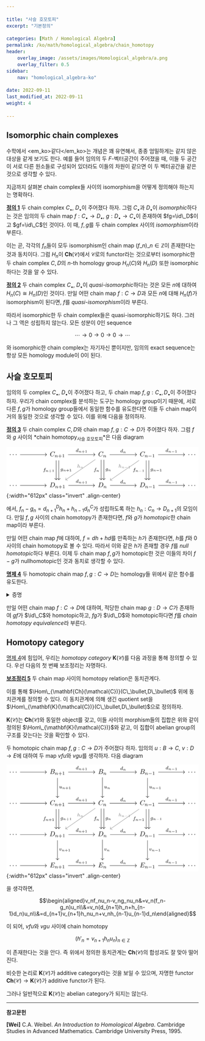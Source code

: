 ```yaml
---

title: "사슬 호모토피"
excerpt: "기본정의"

categories: [Math / Homological Algebra]
permalink: /ko/math/homological_algebra/chain_homotopy
header:
    overlay_image: /assets/images/Homological_algebra/a.png
    overlay_filter: 0.5
sidebar: 
    nav: "homological_algebra-ko"

date: 2022-09-11
last_modified_at: 2022-09-11
weight: 4

---
```


## Isomorphic chain complexes

수학에서 <em_ko>같다</em_ko>는 개념은 꽤 유연해서, 종종 엄밀하게는 같지 않은 대상을 같게 보기도 한다. 예를 들어 임의의 두 $F$-벡터공간이 주어졌을 때, 이들 두 공간이 서로 다른 원소들로 구성되어 있더라도 이들의 차원이 같으면 이 두 벡터공간을 같은 것으로 생각할 수 있다. 

지금까지 살펴본 chain complex들 사이의 isomorphism을 어떻게 정의해야 하는지는 명확하다.

<div class="definition" markdown="1">

<ins id="df1">**정의 1**</ins> 두 chain complex $C_\bullet$, $D_\bullet$이 주어졌다 하자. 그럼 $C_\bullet$과 $D_\bullet$이 *isomorphic*하다는 것은 임의의 두 chain map $f:C_\bullet\rightarrow D_\bullet$, $g:D_\bullet\rightarrow C_\bullet$이 존재하여 $fg=\id\_D$이고 $gf=\id\_C$인 것이다. 이 때, $f,g$를 두 chain complex 사이의 *isomorphism*이라 부른다.

</div>

이는 곧, 각각의 $f_n$들이 모두 isomorphism인 chain map $(f\_n)\_{n\in\mathbb{Z}}$이 존재한다는 것과 동치이다. 그럼 $H_n$이 $\mathbf{Ch}(\mathcal{C})$에서 $\mathcal{C}$로의 functor라는 것으로부터 isomorphic한 두 chain complex $C,D$의 $n$-th homology group $H_n(C)$와 $H_n(D)$ 또한 isomorphic하다는 것을 알 수 있다. 

<div class="definition" markdown="1">

<ins id="df2">**정의 2**</ins> 두 chain complex $C_\bullet$, $D_\bullet$이 *quasi-isomorphic*하다는 것은 모든 $n$에 대하여 $H_n(C)\cong H_n(D)$인 것이다. 만일 어떤 chain map $f:C\rightarrow D$과 모든 $n$에 대해 $H_n(f)$가 isomorphism이 된다면, $f$를 *quasi-isomorphism*이라 부른다.

</div>

따라서 isomorphic한 두 chain complex들은 quasi-isomorphic하기도 하다. 그러나 그 역은 성립하지 않는다. 모든 성분이 0인 sequence

$$\cdots\rightarrow 0\rightarrow 0\rightarrow 0\rightarrow\cdots$$

와 isomorphic한 chain complex는 자기자신 뿐이지만, 임의의 exact sequence는 항상 모든 homology module이 0이 된다.

## 사슬 호모토피

임의의 두 complex $C_\bullet$, $D_\bullet$이 주어졌다 하고, 두 chain map $f,g:C_\bullet,D_\bullet$이 주어졌다 하자. 우리가 chain complex를 분석하는 도구는 homology group이기 때문에, 서로 다른 $f,g$가 homology group들에서 동일한 함수를 유도한다면 이들 두 chain map이 거의 동일한 것으로 생각할 수 있다. 이를 위해 다음을 정의하자.

<div class="definition" markdown="1">

<ins id="df3">**정의 3**</ins> 두 chain complex $C,D$와 chain map $f,g:C\rightarrow D$가 주어졌다 하자. 그럼 $f$와 $g$ 사이의 *chain homotopy<sub>사슬 호모토피</sub>*은 다음 diagram

![chain_homotopy](/assets/images/Homological_algebra/Chain_homotopy-1.png){:width="612px" class="invert" .align-center}

에서, $f_n-g_n=d_{n+1}^Dh_n+h_{n-1}d_n^C$가 성립하도록 하는 $h_n:C_n\rightarrow D_{n+1}$의 모임이다. 만일 $f,g$ 사이의 chain homotopy가 존재한다면, $f$와 $g$가 *homotopic*한 chain map이라 부른다. 

</div>

만일 어떤 chain map $f$에 대하여, $f=dh+hd$를 만족하는 $h$가 존재한다면, $h$를 $f$와 $0$ 사이의 chain homotopy로 볼 수 있다. 따라서 이와 같은 $h$가 존재할 경우 $f$를 *null homotopic*하다 부른다. 이제 두 chain map $f,g$가 homotopic한 것은 이들의 차이 $f-g$가 nullhomotopic인 것과 동치로 생각할 수 있다. 

<div class="proposition" markdown="1">

<ins id="pp4">**명제 4**</ins> 두 homotopic chain map $f,g:C\rightarrow D$는 homology들 위에서 같은 함수를 유도한다.

</div>
<details class="proof" markdown="1">
<summary>증명</summary>

임의의 $[a]\in H_n(C)=\ker(d^C_{n})/\im(d^C_{n+1})$을 택하고, $a\in\ker(d_{n}^C)$가 representative라 하자. 우리는 

$$f_n(a)-g_n(b)\in\im(d_{n+1}^D)$$

을 보여야 한다. 그런데 다음의 식

$$(d_{n+1}^D\circ h_n)(a)+(h_{n-1}\circ d_n^C)(a)=f_n(a)-g_n(a)$$

으로부터, $a\in \ker(d_n^C)$이므로 

$$f_n(a)-g_n(a)=d_{n+1}^D)(h_n(a))\in\im(d_{n+1}^D)$$

을 얻는다.

</details>

만일 어떤 chain map $f:C\rightarrow D$에 대하여, 적당한 chain map $g:D\rightarrow C$가 존재하여 $gf$가 $\id\_C$와 homotopic하고, $fg$가 $\id\_D$와 homotopic하다면 $f$를 *chain homotopy equivalence*라 부른다. 

## Homotopy category

[명제 4](#pp4)에 힘입어, 우리는 *homotopy category* $\mathbf{K}(\mathcal{C})$를 다음 과정을 통해 정의할 수 있다. 우선 다음의 첫 번째 보조정리는 자명하다.

<div class="proposition" markdown="1">

<ins id="lem5">**보조정리 5**</ins> 두 chain map 사이의 homotopy relation은 동치관계다.

</div>

이를 통해 $\Hom\_{\mathbf{Ch}(\mathcal{C})}(C\_\bullet,D\_\bullet)$ 위에 동치관계를 정의할 수 있다. 이 동치관계에 의해 생긴 quotient set을 $\Hom\_{\mathbf{K}(\mathcal{C})}(C\_\bullet,D\_\bullet)$으로 정의하자. 

$\mathbf{K}(\mathcal{C})$는 $\mathbf{Ch}(\mathcal{C})$와 동일한 object를 갖고, 이들 사이의 morphism들의 집합은 위와 같이 정의된 $\Hom\_{\mathbf{K}(\mathcal{C})}$와 같고, 이 집합이 abelian group의 구조를 갖는다는 것을 확인할 수 있다. 

두 homotopic chain map $f,g:C\rightarrow D$가 주어졌다 하자. 임의의 $u:B\rightarrow C$, $v:D\rightarrow E$에 대하여 두 map $vfu$와 $vgu$를 생각하자. 다음 diagram

![composition_in_homotopy_category](/assets/images/Homological_algebra/Chain_homotopy-2.png){:width="612px" class="invert" .align-center}

을 생각하면,

$$\begin{aligned}v_nf_nu_n-v_ng_nu_n&=v_n(f_n-g_n)u_n\\&=v_n(d_{n+1}h_n+h_{n-1}d_n)u_n\\&=d_{n+1}v_{n+1}h_nu_n+v_nh_{n-1}u_{n-1}d_n\end{aligned}$$

이 되어, $vfu$와 $vgu$ 사이에 chain homotopy

$$(h'_n=v_{n+1}h_nu_n)_{n\in\mathbb{Z}}$$

이 존재한다는 것을 안다. 즉 위에서 정의한 동치관계는 $\mathbf{Ch}(\mathcal{C})$의 합성과도 잘 맞아 떨어진다. 

비슷한 논리로 $\mathbf{K}(\mathcal{C})$가 additive category라는 것을 보일 수 있으며, 자명한 functor $\mathbf{Ch}(\mathcal{C})\rightarrow\mathbf{K}(\mathcal{C})$가 additive functor가 된다. 

그러나 일반적으로 $\mathbf{K}(\mathcal{C})$는 abelian category가 되지는 않는다. 

---

**참고문헌**

**[Wei]** C.A. Weibel. *An Introduction to Homological Algebra*. Cambridge Studies in Advanced Mathematics. Cambridge University Press, 1995.